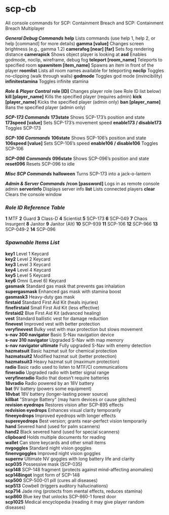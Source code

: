 # scp-cb
All console commands for SCP: Containment Breach and SCP: Containment Breach Multiplayer

***General Debug Commands***
**help**	Lists commands (use help 1, help 2, or help [command] for more details)
**gamma [value]**	Changes screen brightness (e.g., gamma 1.2)
**camerafog [near] [far]**	Sets fog rendering distance
**camerapick**	Shows object player is looking at
**asd**	Enables godmode, noclip, wireframe, debug fog
**teleport [room_name]**	Teleports to specified room
**spawnitem [item_name]**	Spawns an item in front of the player
**roomlist**	Lists all room names available for teleporting
**noclip**	Toggles no-clipping (walk through walls)
**godmode**	Toggles god mode (invincibility)
**infinitestamina** Toggles infinite stamina

***Role & Player Control***
**role [ID]**	Changes player role (see Role ID list below)
**kill [player_name]**	Kills the specified player (requires admin)
**kick [player_name]**	Kicks the specified player (admin only)
**ban [player_name]**	Bans the specified player (admin only)

***SCP-173 Commands***
**173state**	Shows SCP-173’s position and state
**173speed [value]**	Sets SCP-173’s movement speed
**enable173 / disable173**	Toggles SCP-173

***SCP-106 Commands***
**106state**	Shows SCP-106’s position and state
**106speed [value]**	Sets SCP-106’s speed
**enable106 / disable106**	Toggles SCP-106

***SCP-096 Commands***
**096state**	Shows SCP-096’s position and state
**reset096**	Resets SCP-096 to idle

***Misc SCP Commands***
**halloween**	Turns SCP-173 into a jack-o-lantern

***Admin & Server Commands***
**/rcon [password]**	Logs in as remote console admin
**serverinfo**	Displays server info
**list**	Lists connected players
**clear**	Clears the console window

### ***Role ID Reference Table*** ###
**1**	MTF
**2**	Guard
**3**	Class-D
**4**	Scientist
**5**	SCP-173
**6**	SCP-049
**7**	Chaos Insurgent
**8**	Janitor
**9**	Janitor (Alt)
**10**	SCP-939
**11**	SCP-106
**12**	SCP-966
**13**	SCP-049-2
**14**	SCP-096

### ***Spawnable Items List*** ###
**key1**  Level 1 Keycard  
**key2**  Level 2 Keycard  
**key3**  Level 3 Keycard  
**key4**  Level 4 Keycard  
**key5**  Level 5 Keycard  
**key6**  Omni (Level 6) Keycard  
**gasmask**  Standard gas mask that prevents gas inhalation  
**supergasmask**  Enhanced gas mask with stamina boost  
**gasmask3**  Heavy-duty gas mask  
**firstaid**  Standard First Aid Kit (heals injuries)  
**finefirstaid**  Small First Aid Kit (less effective)  
**firstaid2**  Blue First Aid Kit (advanced healing)  
**vest**  Standard ballistic vest for damage reduction  
**finevest**  Improved vest with better protection  
**veryfinevest**  Bulky vest with max protection but slows movement  
**s-nav 300 navigator**  Basic S-Nav navigation device  
**s-nav 310 navigator**  Upgraded S-Nav with map memory  
**s-nav navigator ultimate**  Fully upgraded S-Nav with enemy detection  
**hazmatsuit**  Basic hazmat suit for chemical protection  
**hazmatsuit2**  Modified hazmat suit (better protection)  
**hazmatsuit3**  Heavy hazmat suit (maximum protection)  
**radio**  Basic radio used to listen to MTF/CI communications  
**fineradio**  Upgraded radio with better signal range  
**veryfineradio**  Radio that doesn’t require batteries  
**18vradio**  Radio powered by an 18V battery  
**bat**  9V battery (powers some equipment)  
**18vbat**  18V battery (longer-lasting power source)  
**killbat**  "Strange Battery" (may harm devices or cause glitches)  
**revision eyedrops**  Restores vision after SCP-895 effects  
**redvision eyedrops**  Enhances visual clarity temporarily  
**fineeyedrops**  Improved eyedrops with longer effects  
**supereyedrops**  Best version; grants near-perfect vision temporarily  
**hand**  Severed hand (used for palm scanners)  
**hand2**  Black severed hand (used for special scanners)  
**clipboard**  Holds multiple documents for reading  
**wallet**  Can store keycards and other small items  
**nvgoggles**  Standard night vision goggles  
**finenvgoggles**  Improved night vision goggles  
**supernv**  Ultimate NV goggles with long battery life and clarity  
**scp035**  Possessive mask (SCP-035)  
**scp148**  SCP-148 fragment (protects against mind-affecting anomalies)  
**scp148ingot**  Ingot form of SCP-148  
**scp500**  SCP-500-01 pill (cures all diseases)  
**scp513**  Cowbell (triggers auditory hallucinations)  
**scp714**  Jade ring (protects from mental effects, reduces stamina)  
**scp860**  Blue key that unlocks SCP-860-1 forest door  
**scp1025**  Medical encyclopedia (reading it may give player random diseases)
